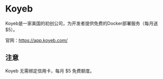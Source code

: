 # Koyeb

Koyeb是一家美国的初创公司，为开发者提供免费的Docker部署服务（每月送$5）。

官网：https://app.koyeb.com/

## 注意

Koyeb 无需绑定信用卡，每月 $5 免费额度。